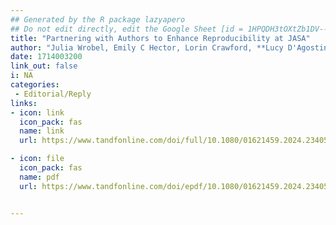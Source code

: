 ```yaml
---
## Generated by the R package lazyapero
## Do not edit directly, edit the Google Sheet [id = 1HPQDH3tOXtZb1DV--8wR9CKAzUz5aywWc2vM3OQ5SrU]
title: "Partnering with Authors to Enhance Reproducibility at JASA"
author: "Julia Wrobel, Emily C Hector, Lorin Crawford, **Lucy D'Agostino McGowan**, Natalia da Silva, Jeff Goldsmith, Stephanie Hicks, Michael Kane, Youjin Lee, Vinicius Mayrink, and others"
date: 1714003200
link_out: false
i: NA
categories:
 - Editorial/Reply
links:
- icon: link
  icon_pack: fas
  name: link
  url: https://www.tandfonline.com/doi/full/10.1080/01621459.2024.2340557?casa_token=MkZq41vTdbQAAAAA:Sw0yRLb5-Y6WIpQZRv4wDfgadFWz3auu7PAOpd-jiLHuRWlU1fGGydzoRd6kpTL562V-LiASXhTyo64&casa_token=VAOsAoOOgggAAAAA:gUeR-KGNvi0t5rymex_Y5p8zBt72kmuNGkSPD_-39eb9Rhb_D7MGE5v5PQWOhXzHl6_UmN3FNmlTsEw

- icon: file
  icon_pack: fas
  name: pdf
  url: https://www.tandfonline.com/doi/epdf/10.1080/01621459.2024.2340557


---
```




